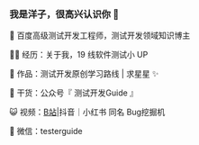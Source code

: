 ### 我是洋子，很高兴认识你 👋

🔭 百度高级测试开发工程师，测试开发领域知识博主

👨‍💻 经历：关于我，19 线软件测试小 UP

🏡 作品：测试开发原创学习路线 | 求星星 ✨

🌱 干货：公众号『 测试开发Guide 』

😺 视频：[B站](https://space.bilibili.com/147810138)|抖音｜小红书 同名 Bug挖掘机 

💬 微信：testerguide


